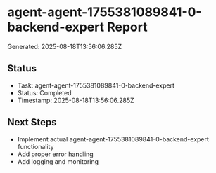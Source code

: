 # agent-agent-1755381089841-0-backend-expert Report

Generated: 2025-08-18T13:56:06.285Z

## Status
- Task: agent-agent-1755381089841-0-backend-expert
- Status: Completed
- Timestamp: 2025-08-18T13:56:06.285Z

## Next Steps
- Implement actual agent-agent-1755381089841-0-backend-expert functionality
- Add proper error handling
- Add logging and monitoring
